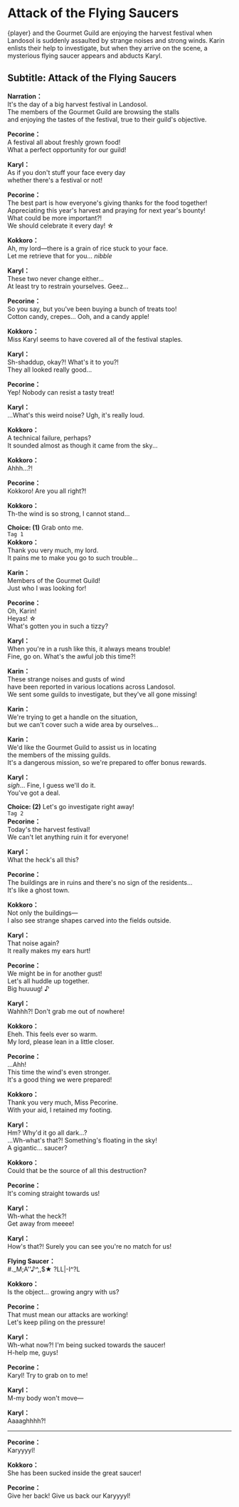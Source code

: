 # Attack of the Flying Saucers
{player} and the Gourmet Guild are enjoying the harvest festival when Landosol is suddenly assaulted by strange noises and strong winds. Karin enlists their help to investigate, but when they arrive on the scene, a mysterious flying saucer appears and abducts Karyl.
  
## Subtitle: Attack of the Flying Saucers
  
**Narration：**  
It's the day of a big harvest festival in Landosol.  
The members of the Gourmet Guild are browsing the stalls  
and enjoying the tastes of the festival, true to their guild's objective.  
  
**Pecorine：**  
A festival all about freshly grown food!  
What a perfect opportunity for our guild!  
  
**Karyl：**  
As if you don't stuff your face every day  
whether there's a festival or not!  
  
**Pecorine：**  
The best part is how everyone's giving thanks for the food together!  
Appreciating this year's harvest and praying for next year's bounty!  
What could be more important?!  
 We should celebrate it every day! ☆  
  
**Kokkoro：**  
Ah, my lord—there is a grain of rice stuck to your face.  
Let me retrieve that for you... *nibble*  
  
**Karyl：**  
These two never change either...  
At least try to restrain yourselves. Geez...  
  
**Pecorine：**  
So you say, but you've been buying a bunch of treats too!  
Cotton candy, crepes... Ooh, and a candy apple!  
  
**Kokkoro：**  
Miss Karyl seems to have covered all of the festival staples.  
  
**Karyl：**  
Sh-shaddup, okay?! What's it to you?!  
They all looked really good...  
  
**Pecorine：**  
Yep! Nobody can resist a tasty treat!  
  
**Karyl：**  
...What's this weird noise? Ugh, it's really loud.  
  
**Kokkoro：**  
A technical failure, perhaps?  
It sounded almost as though it came from the sky...  
  
**Kokkoro：**  
Ahhh...?!  
  
**Pecorine：**  
Kokkoro! Are you all right?!  
  
**Kokkoro：**  
Th-the wind is so strong, I cannot stand...  
  
**Choice: (1)**  Grab onto me.  
`Tag 1`  
**Kokkoro：**  
Thank you very much, my lord.  
It pains me to make you go to such trouble...  
  
**Karin：**  
Members of the Gourmet Guild!  
Just who I was looking for!  
  
**Pecorine：**  
Oh, Karin!  
 Heyas! ☆  
What's gotten you in such a tizzy?  
  
**Karyl：**  
When you're in a rush like this, it always means trouble!  
Fine, go on. What's the awful job this time?!  
  
**Karin：**  
These strange noises and gusts of wind  
have been reported in various locations across Landosol.  
We sent some guilds to investigate, but they've all gone missing!  
  
**Karin：**  
We're trying to get a handle on the situation,  
but we can't cover such a wide area by ourselves...  
  
**Karin：**  
We'd like the Gourmet Guild to assist us in locating  
the members of the missing guilds.  
It's a dangerous mission, so we're prepared to offer bonus rewards.  
  
**Karyl：**  
*sigh*... Fine, I guess we'll do it.  
You've got a deal.  
  
**Choice: (2)**  Let's go investigate right away!  
`Tag 2`  
**Pecorine：**  
Today's the harvest festival!  
We can't let anything ruin it for everyone!  
  
**Karyl：**  
What the heck's all this?  
  
**Pecorine：**  
The buildings are in ruins and there's no sign of the residents...  
It's like a ghost town.  
  
**Kokkoro：**  
Not only the buildings—  
I also see strange shapes carved into the fields outside.  
  
**Karyl：**  
That noise again?  
 It really makes my ears hurt!  
  
**Pecorine：**  
We might be in for another gust!  
Let's all huddle up together.  
Big huuuug! ♪  
  
**Karyl：**  
Wahhh?! Don't grab me out of nowhere!  
  
**Kokkoro：**  
Eheh. This feels ever so warm.  
My lord, please lean in a little closer.  
  
**Pecorine：**  
...Ahh!  
This time the wind's even stronger.  
It's a good thing we were prepared!  
  
**Kokkoro：**  
Thank you very much, Miss Pecorine.  
With your aid, I retained my footing.  
  
**Karyl：**  
Hm? Why'd it go all dark...?  
...Wh-what's that?! Something's floating in the sky!  
A gigantic... saucer?  
  
**Kokkoro：**  
Could that be the source of all this destruction?  
  
**Pecorine：**  
It's coming straight towards us!  
  
**Karyl：**  
Wh-what the heck?!  
Get away from meeee!  
  
**Karyl：**  
How's that?! Surely you can see you're no match for us!  
  
**Flying Saucer：**  
#._M;A''♪^,,$★ ?LL|-I^?L  
  
**Kokkoro：**  
Is the object... growing angry with us?  
  
**Pecorine：**  
That must mean our attacks are working!  
Let's keep piling on the pressure!  
  
**Karyl：**  
Wh-what now?! I'm being sucked towards the saucer!  
H-help me, guys!  
  
**Pecorine：**  
Karyl! Try to grab on to me!  
  
**Karyl：**  
M-my body won't move—  
  
**Karyl：**  
Aaaaghhhh?!  
  

---  
  
**Pecorine：**  
Karyyyyl!  
  
**Kokkoro：**  
She has been sucked inside the great saucer!  
  
**Pecorine：**  
Give her back! Give us back our Karyyyyl!  
  

